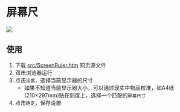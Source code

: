 # 屏幕尺



![](D:\github\ScreenRuler\doc\screenshot_640-400.PNG)



## 使用

1. 下载 [src/ScreenRuler.htm](src/ScreenRuler.htm) 网页源文件
2. 双击浏览器运行
3. 点击`设置`，选择当前显示器的尺寸
   - 如果不知道当前显示器大小，可以通过现实中物品校准，如A4纸(210×297mm)贴在刻度上，选择一个匹配的`屏幕尺寸`
4. 点击`确定`，保存设置